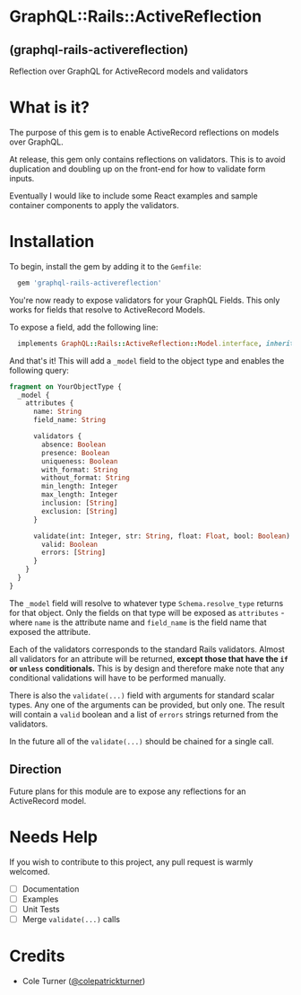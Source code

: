 # GraphQL::Rails::ActiveReflection
## (graphql-rails-activereflection)
Reflection over GraphQL for ActiveRecord models and validators

# What is it?
The purpose of this gem is to enable ActiveRecord reflections on models over GraphQL.

At release, this gem only contains reflections on validators. This is to avoid duplication and doubling up on the front-end for how to validate form inputs.

Eventually I would like to include some React examples and sample container components to apply the validators.

# Installation
To begin, install the gem by adding it to the `Gemfile`:

```ruby
  gem 'graphql-rails-activereflection'
```

You're now ready to expose validators for your GraphQL Fields.  This only works for fields that resolve to ActiveRecord Models.

To expose a field, add the following line:

```ruby
  implements GraphQL::Rails::ActiveReflection::Model.interface, inherit: true
```

And that's it! This will add a `_model` field to the object type and enables the following query:

```graphql
fragment on YourObjectType {
  _model {
    attributes {
      name: String
      field_name: String

      validators {
        absence: Boolean
        presence: Boolean
        uniqueness: Boolean
        with_format: String
        without_format: String
        min_length: Integer
        max_length: Integer
        inclusion: [String]
        exclusion: [String]
      }

      validate(int: Integer, str: String, float: Float, bool: Boolean) {
        valid: Boolean
        errors: [String]
      }
    }
  }
}
```

The `_model` field will resolve to whatever type `Schema.resolve_type` returns for that object.
Only the fields on that type will be exposed as `attributes` - where `name` is the attribute name and `field_name` is the field name that exposed the attribute.

Each of the validators corresponds to the standard Rails validators. Almost all validators for an attribute will be returned, **except those that have the `if` or `unless` conditionals.** This is by design and therefore make note that any conditional validations will have to be performed manually.

There is also the `validate(...)` field with arguments for standard scalar types. Any one of the arguments can be provided, but only one. The result will contain a `valid` boolean and a list of `errors` strings returned from the validators.

In the future all of the `validate(...)` should be chained for a single call.

## Direction
Future plans for this module are to expose any reflections for an ActiveRecord model.

# Needs Help
If you wish to contribute to this project, any pull request is warmly welcomed.

- [ ] Documentation
- [ ] Examples
- [ ] Unit Tests
- [ ] Merge `validate(...)` calls

# Credits
- Cole Turner ([@colepatrickturner](https://github.com/colepatrickturner))
